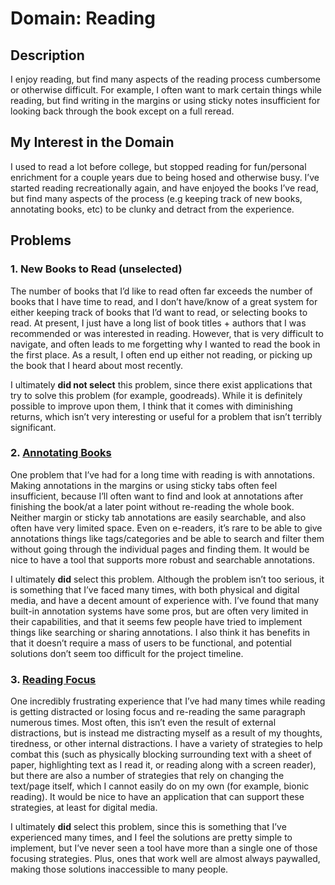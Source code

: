 # Domain: Reading

## Description

I enjoy reading, but find many aspects of the reading process cumbersome or otherwise difficult. For example, I often want to mark certain things while reading, but find writing in the margins or using sticky notes insufficient for looking back through the book except on a full reread. 

## My Interest in the Domain

I used to read a lot before college, but stopped reading for fun/personal enrichment for a couple years due to being hosed and otherwise busy. I’ve started reading recreationally again, and have enjoyed the books I’ve read, but find many aspects of the process (e.g keeping track of new books, annotating books, etc) to be clunky and detract from the experience. 

## Problems

### 1. New Books to Read (unselected)
The number of books that I’d like to read often far exceeds the number of books that I have time to read, and I don’t have/know of a great system for either keeping track of books that I’d want to read, or selecting books to read. At present, I just have a long list of book titles + authors that I was recommended or was interested in reading. However, that is very difficult to navigate, and often leads to me forgetting why I wanted to read the book in the first place. As a result, I often end up either not reading, or picking up the book that I heard about most recently.

I ultimately **did not select** this problem, since there exist applications that try to solve this problem (for example, goodreads). While it is definitely possible to improve upon them, I think that it comes with diminishing returns, which isn’t very interesting or useful for a problem that isn’t terribly significant.

### 2. [Annotating Books](annotating_problem.md) 

One problem that I’ve had for a long time with reading is with annotations. Making annotations in the margins or using sticky tabs often feel insufficient, because I’ll often want to find and look at annotations after finishing the book/at a later point without re-reading the whole book. Neither margin or sticky tab annotations are easily searchable, and also often have very limited space. Even on e-readers, it’s rare to be able to give annotations things like tags/categories and be able to search and filter them without going through the individual pages and finding them. It would be nice to have a tool that supports more robust and searchable annotations.

I ultimately **did** select this problem. Although the problem isn’t too serious, it is something that I’ve faced many times, with both physical and digital media, and have a decent amount of experience with. I’ve found that many built-in annotation systems have some pros, but are often very limited in their capabilities, and that it seems few people have tried to implement things like searching or sharing annotations. I also think it has benefits in that it doesn’t require a mass of users to be functional, and potential solutions don’t seem too difficult for the project timeline. 

### 3. [Reading Focus](focus_problem.md)

One incredibly frustrating experience that I’ve had many times while reading is getting distracted or losing focus and re-reading the same paragraph numerous times. Most often, this isn’t even the result of external distractions, but is instead me distracting myself as a result of my thoughts, tiredness, or other internal distractions. I have a variety of strategies to help combat this (such as physically blocking surrounding text with a sheet of paper, highlighting text as I read it, or reading along with a screen reader), but there are also a number of strategies that rely on changing the text/page itself, which I cannot easily do on my own (for example, bionic reading). It would be nice to have an application that can support these strategies, at least for digital media.

I ultimately **did** select this problem, since this is something that I’ve experienced many times, and I feel the solutions are pretty simple to implement, but I’ve never seen a tool have more than a single one of those focusing strategies. Plus, ones that work well are almost always paywalled, making those solutions inaccessible to many people. 

